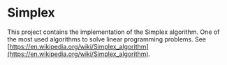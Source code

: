 # Simplex

This project contains the implementation of the Simplex algorithm. One of the most used algorithms to solve linear programming problems. See [https://en.wikipedia.org/wiki/Simplex_algorithm](https://en.wikipedia.org/wiki/Simplex_algorithm).
